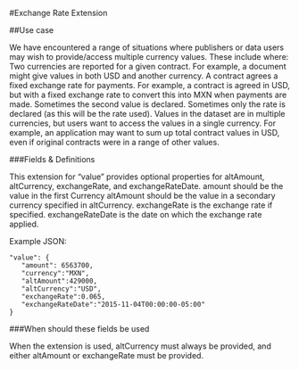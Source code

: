 #Exchange Rate Extension

##Use case 

We have encountered a range of situations where publishers or data users may wish to provide/access multiple currency values. These include where:
Two currencies are reported for a given contract. For example, a document might give values in both USD and another currency.
A contract agrees a fixed exchange rate for payments. For example, a contract is agreed in USD, but with a fixed exchange rate to convert this into MXN when payments are made. Sometimes the second value is declared. Sometimes only the rate is declared (as this will be the rate used).
Values in the dataset are in multiple currencies, but users want to access the values in a single currency. For example, an application may want to sum up total contract values in USD, even if original contracts were in a range of other values.


###Fields & Definitions

This extension for “value” provides optional properties for altAmount, altCurrency, exchangeRate, and exchangeRateDate.
amount should be the value in the first Currency 
altAmount should be the value in a secondary currency specified in altCurrency.
exchangeRate is the exchange rate if specified.
exchangeRateDate is the date on which the exchange rate applied. 


Example JSON: 

```
"value": {
   "amount": 6563700,
   "currency":"MXN",
   "altAmount":429000,
   "altCurrency":"USD",
   "exchangeRate":0.065,
   "exchangeRateDate":"2015-11-04T00:00:00-05:00"
}
```

###When should these fields be used

When the extension is used, altCurrency must always be provided, and either altAmount or exchangeRate must be provided.
